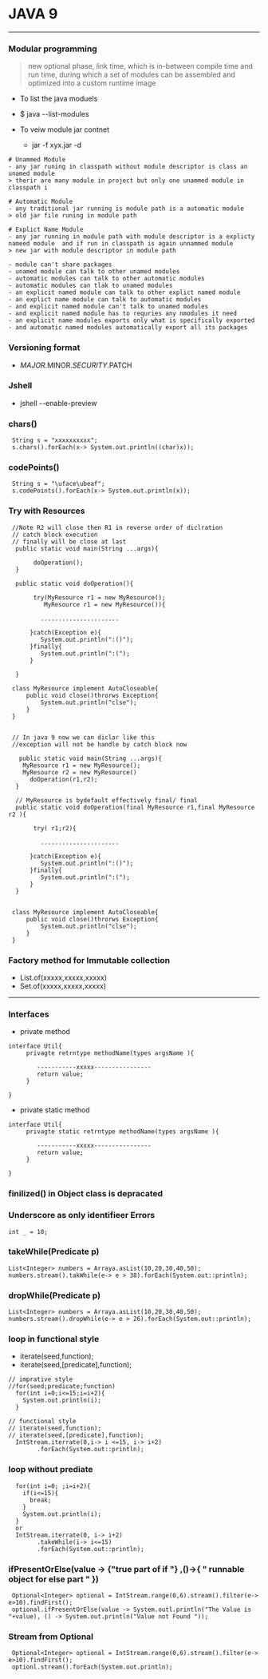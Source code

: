 

# JAVA 9 

---

### Modular programming 
> new optional phase, link time, which is in-between compile time and run time, during which a set of modules can be assembled and optimized into a custom runtime image

*  To list the java moduels 
  * $ java --list-modules 

* To veiw module jar contnet 
  * jar -f xyx.jar -d 

```
# Unammed Module 
- any jar runing in classpath without module descriptor is class an unamed module 
> therir are many module in project but only one unammed module in classpath i

# Automatic Module 
- any traditional jar running is module path is a automatic module 
> old jar file runing in module path 

# Explict Name Module 
- any jar running in module path with module descriptor is a explicty nameed module  and if run in classpath is again unnammed module 
> new jar with module descriptor in module path 
  
- module can't share packages 
- unamed module can talk to other unamed modules 
- automatic modules can talk to other automatic modules 
- automatic modules can tlak to unamed modules 
- an explicit named module can talk to other explict named module 
- an explict name module can talk to automatic modules 
- and explicit named module can't talk to unamed modules 
- and explicit named module has to requries any nmodules it need 
- an explicit name modules exports only what is specifically exported 
- and automatic named modules automatically export all its packages 

```

### Versioning format 

* $MAJOR.$MINOR.$SECURITY.$PATCH


### Jshell 

*  jshell --enable-preview 


### chars()

```
 String s = "xxxxxxxxxx";
 s.chars().forEach(x-> System.out.println((char)x));
```

### codePoints()

```
 String s = "\uface\ubeaf";
 s.codePoints().forEach(x-> System.out.println(x));
```

### Try with Resources 

```
 //Note R2 will close then R1 in reverse order of diclration 
 // catch block execution 
 // finally will be close at last 
  public static void main(String ...args){

       doOperation();       
  }

  public static void doOperation(){
  
       try(MyResource r1 = new MyResource();
          MyResource r1 = new MyResource()){
         
         ......................

      }catch(Exception e){
         System.out.println(":()");
      }finally{
         System.out.println(":(");
      }

  }
 
 class MyResource implement AutoCloseable{
 	 public void close()throrws Exception{
 	 	 System.out.println("clse");
 	 }
 }


 // In java 9 now we can diclar like this 
 //exception will not be handle by catch block now 

   public static void main(String ...args){
   	MyResource r1 = new MyResource();
    MyResource r2 = new MyResource()
      doOperation(r1,r2);
  }

  // MyResource is bydefault effectively final/ final 
  public static void doOperation(final MyResource r1,final MyResource r2 ){
  
       try( r1;r2){
         
         ......................

      }catch(Exception e){
         System.out.println(":()");
      }finally{
         System.out.println(":(");
      }
  }

 
 class MyResource implement AutoCloseable{
 	 public void close()throrws Exception{
 	 	 System.out.println("clse");
 	 }
 }

```


### Factory method for Immutable collection 

* List.of(xxxxx,xxxxx,xxxxx)
* Set.of(xxxxx,xxxxx,xxxxx)

---

### Interfaces 

* private method 
```
interface Util{
     privagte retrntype methodName(types argsName ){

        -----------xxxxx----------------
        return value;
     }

}
``` 

* private static method 
```
interface Util{
     privagte static retrntype methodName(types argsName ){

        -----------xxxxx----------------
        return value;
     }

}
``` 

### finilized() in Object class is depracated 


### Underscore as only identifieer Errors 
```
int _ = 10;
```

### takeWhile(Predicate p)
```
List<Integer> numbers = Arraya.asList(10,20,30,40,50);
numbers.stream().takWhile(e-> e > 38).forEach(System.out::println);
```

### dropWhile(Predicate p)
```
List<Integer> numbers = Arraya.asList(10,20,30,40,50);
numbers.stream().dropWhile(e-> e > 26).forEach(System.out::println);
```


### loop in functional style 
* iterate(seed,function);
* iterate(seed,[predicate],function);
```
// imprative style 
//for(seed;predicate;function)
  for(int i=0;i<=15;i=i+2){
    System.out.println(i);
  }

// functional style 
// iterate(seed,function);
// iterate(seed,[predicate],function);
  IntStream.iterrate(0,i-> i <=15, i-> i+2)
        .forEach(System.out::println);

```

### loop without prediate
```
  for(int i=0; ;i=i+2){
    if(i<=15){
      break;
    }
    System.out.println(i);
  }
  or 
  IntStream.iterrate(0, i-> i+2)
        .takeWhile(i-> i<=15)
        .forEach(System.out::println);

```

### ifPresentOrElse(value -> {"true part of if "} ,()->{ " runnable object for else part " })
```
 Optional<Integer> optional = IntStream.range(0,6).stream().filter(e-> e>10).findFirst();
 optional.ifPresentOrElse(value -> System.outl.println("The Value is "+value), () -> System.out.println("Value not Found "));
```


### Stream from Optional 
```
 Optional<Integer> optional = IntStream.range(0,6).stream().filter(e-> e>10).findFirst();
 optionl.stream().forEach(System.out.println);

```
















